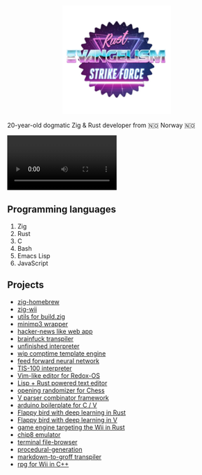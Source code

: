 <p align="center">
  <img width="250" height="250" src="strikeforce.jpg">
</p>

20-year-old dogmatic Zig & Rust developer from 🇳🇴 Norway 🇳🇴

<video width="50%">
    <source src="deadlift.webm" type="video/webm">
</video>

## Programming languages

1. Zig
2. Rust
3. C
4. Bash
5. Emacs Lisp
6. JavaScript

## Projects

- [zig-homebrew](https://github.com/zig-homebrew)
- [zig-wii](https://github.com/zig-wii)
- [utils for build.zig](https://github.com/knarkzel/utils)
- [minimp3 wrapper](https://github.com/knarkzel/minimp3)
- [hacker-news like web app](https://github.com/knarkzel/elixir)
- [brainfuck transpiler](https://github.com/knarkzel/bf)
- [unfinished interpreter](https://github.com/knarkzel/klang)
- [wip comptime template engine](https://github.com/knarkzel/zailfish)
- [feed forward neural network](https://github.com/knarkzel/feed_forward)
- [TIS-100 interpreter](https://github.com/knarkzel/assembly-spec)
- [Vim-like editor for Redox-OS](https://github.com/knarkzel/red)
- [Lisp + Rust powered text editor](https://github.com/knarkzel/crispmacs)
- [opening randomizer for Chess](https://github.com/knarkzel/chess-randomizer)
- [V parser combinator framework](https://github.com/knarkzel/vom)
- [arduino boilerplate for C / V](https://github.com/knarkzel/arduino)
- [Flappy bird with deep learning in Rust](https://github.com/knarkzel/flappy-bird-bevy)
- [Flappy bird with deep learning in V](https://github.com/knarkzel/vbird)
- [game engine targeting the Wii in Rust](https://github.com/knarkzel/ogc-engine)
- [chip8 emulator](https://github.com/knarkzel/chip8)
- [terminal file-browser](https://github.com/knarkzel/rrr)
- [procedural-generation](https://github.com/knarkzel/procedural-generation)
- [markdown-to-groff transpiler](https://github.com/knarkzel/groffer)
- [rpg for Wii in C++](https://github.com/knarkzel/rogue-wii)
